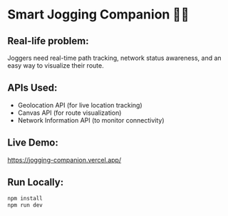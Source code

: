 # Smart Jogging Companion 🏃‍♂️

## Real-life problem:
Joggers need real-time path tracking, network status awareness, and an easy way to visualize their route.

## APIs Used:
- Geolocation API (for live location tracking)
- Canvas API (for route visualization)
- Network Information API (to monitor connectivity)

## Live Demo:
https://jogging-companion.vercel.app/

## Run Locally:
```bash
npm install
npm run dev
